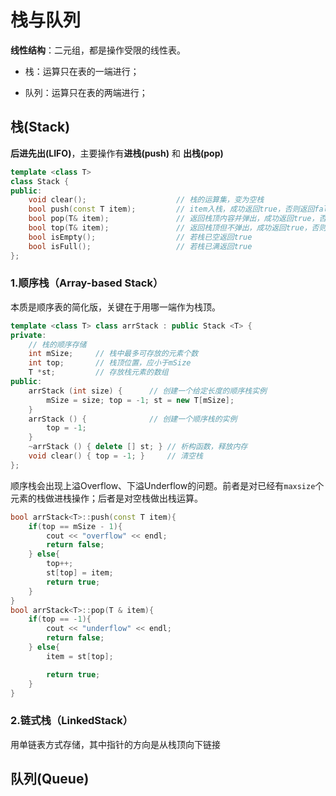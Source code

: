 # 栈与队列

**线性结构**：二元组，都是操作受限的线性表。

- 栈：运算只在表的一端进行；

- 队列：运算只在表的两端进行；

## 栈(Stack)

**后进先出(LIFO)**，主要操作有**进栈(push)** 和 **出栈(pop)**

```cpp
template <class T>
class Stack {
public:
    void clear();                    // 栈的运算集，变为空栈
    bool push(const T item);         // item入栈，成功返回true，否则返回false
    bool pop(T& item);               // 返回栈顶内容并弹出，成功返回true，否则返回false
    bool top(T& item);               // 返回栈顶但不弹出，成功返回true，否则返回false
    bool isEmpty();                  // 若栈已空返回true
    bool isFull();                   // 若栈已满返回true
};
```

### 1.顺序栈（Array-based Stack）

本质是顺序表的简化版，关键在于用哪一端作为栈顶。

```cpp
template <class T> class arrStack : public Stack <T> {
private:          
    // 栈的顺序存储
    int mSize;     // 栈中最多可存放的元素个数
    int top;       // 栈顶位置，应小于mSize
    T *st;         // 存放栈元素的数组
public:
    arrStack (int size) {      // 创建一个给定长度的顺序栈实例
        mSize = size; top = -1; st = new T[mSize];
    }
    arrStack () {              // 创建一个顺序栈的实例
        top = -1;
    }
    ~arrStack () { delete [] st; } // 析构函数，释放内存
    void clear() { top = -1; }     // 清空栈
};
```

顺序栈会出现上溢Overflow、下溢Underflow的问题。前者是对已经有`maxsize`个元素的栈做进栈操作；后者是对空栈做出栈运算。

```cpp
bool arrStack<T>::push(const T item){
    if(top == mSize - 1){
        cout << "overflow" << endl;
        return false;
    } else{
        top++;
        st[top] = item;
        return true;
    }
}
bool arrStack<T>::pop(T & item){
    if(top == -1){
        cout << "underflow" << endl;
        return false;
    } else{
        item = st[top];

        return true;
    }
}
```

### 2.链式栈（LinkedStack）

用单链表方式存储，其中指针的方向是从栈顶向下链接

## 队列(Queue)
